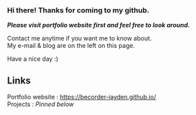 ### Hi there! Thanks for coming to my github.

***Please visit portfolio website first and feel free to look around.***

Contact me anytime if you want me to know about.</br>
My e-mail & blog are on the left on this page.

Have a nice day :)

## Links

Portfolio website : https://becorder-jayden.github.io/</br>
Projects : _Pinned below_
